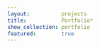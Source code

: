 ```yaml
---
layout:          projects
title:           Portfolio*
show_collection: portfolio
featured:        true
---
```

